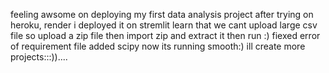 feeling awsome on deploying my first data analysis project
after trying on heroku, render i deployed it on stremlit
learn that we cant upload large csv file so upload a zip file then import zip and extract it then run :)
fiexed error of requirement file added scipy 
now its running smooth:)
ill create more projects:::))....

